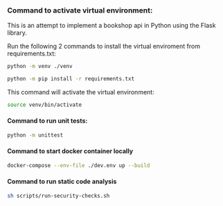 ### Command to activate virtual environment:

This is an attempt to implement a bookshop api in Python using the Flask library.

Run the following 2 commands to install the virtual enviroment from requirements.txt:
```bash
python -m venv ./venv
```



```bash
python -m pip install -r requirements.txt
```

This command will activate the virtual environment:
```bash
source venv/bin/activate
```

#### Command to run unit tests:

```bash
python -m unittest
```

#### Command to start docker container locally
```bash
docker-compose --env-file ./dev.env up --build
```

#### Command to run static code analysis
```bash
sh scripts/run-security-checks.sh
```